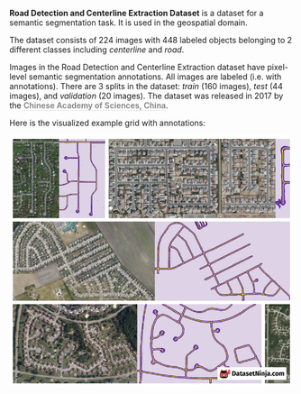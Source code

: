 **Road Detection and Centerline Extraction Dataset** is a dataset for a semantic segmentation task. It is used in the geospatial domain. 

The dataset consists of 224 images with 448 labeled objects belonging to 2 different classes including *centerline* and *road*.

Images in the Road Detection and Centerline Extraction dataset have pixel-level semantic segmentation annotations. All images are labeled (i.e. with annotations). There are 3 splits in the dataset: *train* (160 images), *test* (44 images), and *validation* (20 images). The dataset was released in 2017 by the <span style="font-weight: 600; color: grey; border-bottom: 1px dashed #d3d3d3;">Chinese Academy of Sciences, China</span>.

Here is the visualized example grid with annotations:

<img src="https://github.com/dataset-ninja/road-detection/raw/main/visualizations/side_annotations_grid.png">
